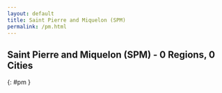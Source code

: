 ```yaml
---
layout: default
title: Saint Pierre and Miquelon (SPM)
permalink: /pm.html
---
```



## Saint Pierre and Miquelon (SPM) - 0 Regions, 0 Cities
{: #pm }






 
